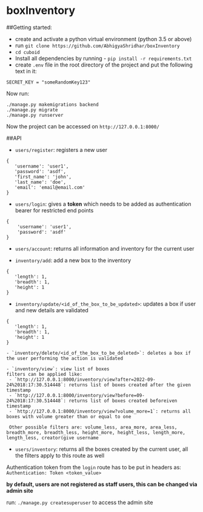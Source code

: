 # boxInventory
##Getting started:
 - create and activate a python virtual environment (python 3.5 or above)
 - run `git clone https://github.com/AbhigyaShridhar/boxInventory`
 - `cd cuboid`
 - Install all dependencies by running - `pip install -r requirements.txt`
 - create `.env` file in the root directory of the project and put the following text in it:
 ```
 SECRET_KEY = "someRandomKey123"
 ```
 
 Now run:
 ```
 ./manage.py makemigrations backend
 ./manage.py migrate
 ./manage.py runserver
 ```
 
 Now the project can be accessed on `http://127.0.0.1:8000/`
 
##API

 - `users/register`: registers a new user
 ```
 {
    'username': 'user1',
    'password': 'asdf',
    'first_name': 'john',
    'last_name': 'doe',
    'email': 'email@email.com'
 }
 ```
 
  - `users/login`: gives a **token** which needs to be added as authentication bearer for restricted end points
  ```
  {
      'username': 'user1',
      'password': 'asdf'
  }
  ```
  
   - `users/account`: returns all information and inventory for the current user
   
   - `inventory/add`: add a new box to the inventory
   ```
   {
      'length': 1,
      'breadth': 1,
      'height': 1
   }
   ```
   
   - `inventory/update/<id_of_the_box_to_be_updated>`: updates a box if user and new details are validated
   ```
   {
      'length': 1,
      'breadth': 1,
      'height': 1
   }
   ```
   
    - `inventory/delete/<id_of_the_box_to_be_deleted>`: deletes a box if the user performing the action is validated
    
    - `inventory/view`: view list of boxes
    filters can be applied like:
     - `http://127.0.0.1:8000/inventory/view?after=2022-09-24%2018:17:30.514448`: returns list of boxes created after the given timestamp
     - `http://127.0.0.1:8000/inventory/view?before=09-24%2018:17:30.514448`: returns list of boxes created beforeiven timestamp
     - `http://127.0.0.1:8000/inventory/view?volume_more=1`: returns all boxes with volume greater than or equal to one
     
     Other possible filters are: volume_less, area_more, area_less, breadth_more, breadth_less, height_more, height_less, length_more, length_less, creator(give username
 
  - `users/inventory`: returns all the boxes created by the current user, all the filters apply to this route as well
  
  Authentication token from the `login` route has to be put in headers as: `Authentication: Token <token_value>`
  
  **by default, users are not registered as staff users, this can be changed via admin site**
  
  run:
  `./manage.py createsuperuser` to access the admin site
